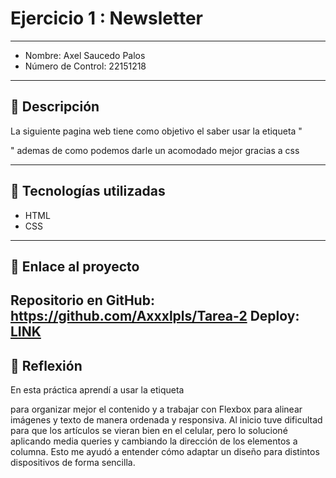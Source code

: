 # Ejercicio 1 : Newsletter

---

- Nombre: Axel Saucedo Palos
- Número de Control: 22151218

---

## 📌 Descripción
La siguiente pagina web tiene como objetivo el saber usar la etiqueta "<article>" ademas de como podemos darle un acomodado mejor gracias a css



---

## 🚀 Tecnologías utilizadas
- HTML  
- CSS  
 

---

## 🔗 Enlace al proyecto
Repositorio en GitHub: https://github.com/Axxxlpls/Tarea-2
Deploy: [LINK](http://yomidev.github.io/newsletter/)
---

## 📝 Reflexión
En esta práctica aprendí a usar la etiqueta <article> para organizar mejor el contenido y a trabajar con Flexbox para alinear imágenes y texto de manera ordenada y responsiva.
Al inicio tuve dificultad para que los artículos se vieran bien en el celular, pero lo solucioné aplicando media queries y cambiando la dirección de los elementos a columna.
Esto me ayudó a entender cómo adaptar un diseño para distintos dispositivos de forma sencilla.
